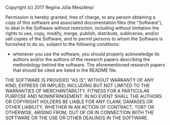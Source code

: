 ﻿Copyright (c) 2017 Regina Júlia Meszlényi


Permission is hereby granted, free of charge, to any person obtaining a copy 
of this software and associated documentation files (the "Software"), to deal 
in the Software without restriction, including without limitation the rights
 to use, copy, modify, merge, publish, distribute, sublicense, and/or sell 
copies of the Software, and to permit persons to whom the Software is 
furnished to do so, subject to the following conditions:


- whenever you use the software, you should properly acknowledge its authors
  and/or the authors of the research papers describing the methodology behind the software. The aforementioned research papers that should be cited are listed in the README file.


THE SOFTWARE IS PROVIDED "AS IS", WITHOUT WARRANTY OF ANY KIND, EXPRESS OR
IMPLIED, INCLUDING BUT NOT LIMITED TO THE WARRANTIES OF MERCHANTABILITY,
FITNESS FOR A PARTICULAR PURPOSE AND NONINFRINGEMENT. IN NO EVENT SHALL THE 
AUTHORS OR COPYRIGHT HOLDERS BE LIABLE FOR ANY CLAIM, DAMAGES OR OTHER 
LIABILITY, WHETHER IN AN ACTION OF CONTRACT, TORT OR OTHERWISE, ARISING FROM, 
OUT OF OR IN CONNECTION WITH THE SOFTWARE OR THE USE OR OTHER DEALINGS IN THE
 SOFTWARE.
